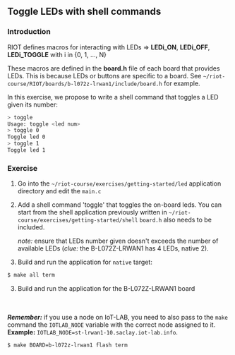 ## Toggle LEDs with shell commands


### Introduction

RIOT defines macros for interacting with LEDs &#x21d2; **LEDi_ON**,
**LEDi_OFF**, **LEDi_TOGGLE** with i in {0, 1, ..., N}

These macros are defined in the **board.h** file of each board that provides
LEDs. This is because LEDs or buttons are specific to a board.
See `~/riot-course/RIOT/boards/b-l072z-lrwan1/include/board.h` for example.

In this exercise, we propose to write a shell command that toggles a LED given
its number:
```sh
> toggle
Usage: toggle <led num>
> toggle 0
Toggle led 0
> toggle 1
Toggle led 1
```

### Exercise

1. Go into the `~/riot-course/exercises/getting-started/led` application
  directory and edit the `main.c`

2. Add a shell command 'toggle' that toggles the on-board leds.
   You can start from the shell application previously written in
   `~/riot-course/exercises/getting-started/shell`
   `board.h` also needs to be included.

   _note:_ ensure that LEDs number given doesn't exceeds the number of
   available LEDs (*clue:* the B-L072Z-LRWAN1 has 4 LEDs, native 2).

3. Build and run the application for `native` target:
```sh
$ make all term
```

3. Build and run the application for the B-L072Z-LRWAN1 board

<br><br>_**Remember:**_ if you use a node on IoT-LAB, you need to also
pass to the `make` command the `IOTLAB_NODE` variable with the correct node
assigned to it.<br>
__Example:__ `IOTLAB_NODE=st-lrwan1-10.saclay.iot-lab.info`.

```sh
$ make BOARD=b-l072z-lrwan1 flash term
```
